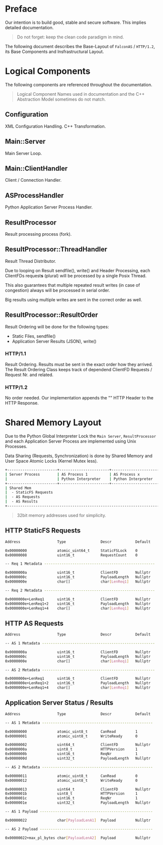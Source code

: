 # Preface

Our intention is to build good, stable and secure software. This implies detailed documentation.

> Do not forget: keep the clean code paradigm in mind.

The following document describes the Base-Layout of `FalconAS` / `HTTP/1.2`, its Base Components
and Insfrastructural Layout.

# Logical Components

The following components are referenced throughout the documentation.

> Logical Component Names used in documentation and the C++ Abstraction Model sometimes do not match.

## Configuration

XML Configuration Handling. C++ Transformation.

## Main::Server

Main Server Loop.

## Main::ClientHandler

Client / Connection Handler.

## ASProcessHandler

Python Application Server Process Handler. 

## ResultProcessor

Result processing process (fork).

## ResultProcessor::ThreadHandler

Result Thread Distributor.

Due to looping on Result sendfile(), write() and Header Processing, each ClientFDs request**s** (plural)
will be processed by a single Posix Thread.

This also guarantees that multiple repeated result writes (in case of congestion) always will be
processed in serial order.

Big results using multiple writes are sent in the correct order as well.

## ResultProcessor::ResultOrder

Result Ordering will be done for the following types:

- Static Files, sendfile()
- Application Server Results (JSON), write()

### HTTP/1.1

Result Ordering. Results must be sent in the exact order how they arrived.
The Result Ordering Class keeps track of dependend ClientFD Requests / Request Nr. and related.

### HTTP/1.2

No order needed. Our implementation appends the "" HTTP Header to the HTTP Response.

# Shared Memory Layout

Due to the Python Global Interpreter Lock the `Main Server`, `ResultProcessor` and each Application
Server Process are implemented using Unix Processes.

Data Sharing (Requests, Synchronization) is done by Shared Memory and User Space Atomic Locks
(Kernel Mutex less).

```bash
+-----------------------+-----------------------+-----------------------+-----------------------+
| Server Process        | AS Process 1          | AS Process x          | Result Processor      |
|                       | Python Interpreter    | Python Interpreter    |                       |
+-----------------------+-----------------------+-----------------------+-----------------------+
| Shared Mem                                                                                    |
|  - StaticFS Requests                                                                          |
|  - AS Requests                                                                                |
|  - AS Results                                                                                 |
+-----------------------------------------------------------------------------------------------+
```

> 32bit memory addresses used for simplicity.

## HTTP StaticFS Requests

```bash
Address                 Type                Descr           Default

0x00000000              atomic_uint64_t     StaticFSLock    0
0x00000008              uint16_t            RequestCount    0

-- Req 1 Metadata ---------------------------------------------------

0x0000000a              uint16_t            ClientFD        Nullptr
0x0000000c              uint16_t            PayloadLength   Nullptr
0x0000000e              char[]              char[LenReq1]   Nullptr

-- Req 2 Metadata ---------------------------------------------------

0x0000000e+LenReq1      uint16_t            ClientFD        Nullptr
0x0000000e+LenReq1+2    uint16_t            PayloadLength   Nullptr
0x0000000e+LenReq1+4    char[]              char[LenReq1]   Nullptr
```

## HTTP AS Requests

```bash
Address                 Type                Descr           Default

-- AS 1 Metadata ----------------------------------------------------

0x0000000a              uint16_t            ClientFD        Nullptr
0x0000000c              uint16_t            PayloadLength   Nullptr
0x0000000e              char[]              char[LenReq1]   Nullptr

-- AS 2 Metadata ----------------------------------------------------

0x0000000e+LenReq1      uint16_t            ClientFD        Nullptr
0x0000000e+LenReq1+2    uint16_t            PayloadLength   Nullptr
0x0000000e+LenReq1+4    char[]              char[LenReq1]   Nullptr
```

## Application Server Status / Results

```bash
Address                 Type                Descr           Default

-- AS 1 Metadata ---------------------------------------------------

0x00000000              atomic_uint8_t      CanRead         1
0x00000001              atomic_uint8_t      WriteReady      0

0x00000002              uint64_t            ClientFD        Nullptr
0x0000000a              uint8_t             HTTPVersion     1
0x0000000b              uint16_t            ReqNr           1
0x0000000d              uint32_t            PayloadLength   Nullptr

-- AS 2 Metadata ---------------------------------------------------

0x00000011              atomic_uint8_t      CanRead         0
0x00000012              atomic_uint8_t      WriteReady      0

0x00000013              uint64_t            ClientFD        Nullptr
0x0000001b              uint8_t             HTTPVersion     1
0x0000001c              uint16_t            ReqNr           1
0x0000001e              uint32_t            PayloadLength   Nullptr

-- AS 1 Payload ----------------------------------------------------

0x00000022              char[PayloadLenA1]  Payload         Nullptr

-- AS 2 Payload ----------------------------------------------------

0x00000022+max_pl_bytes char[PayloadLenA2]  Payload         Nullptr
```
